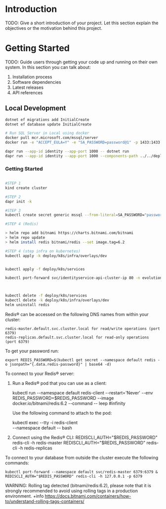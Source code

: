 # Introduction 
TODO: Give a short introduction of your project. Let this section explain the objectives or the motivation behind this project. 

# Getting Started
TODO: Guide users through getting your code up and running on their own system. In this section you can talk about:
1.	Installation process
2.	Software dependencies
3.	Latest releases
4.	API references


## Local Development

```sh
dotnet ef migrations add InitialCreate
dotnet ef database update InitialCreate

# Run SQL Server in Local using docker
docker pull mcr.microsoft.com/mssql/server
docker run -e "ACCEPT_EULA=Y" -e "SA_PASSWORD=password@1" -p 1433:1433 --name sql -d mcr.microsoft.com/mssql/server:2017-latest

dapr run --app-id identity --app-port 1000 -- dotnet run
dapr run --app-id identity --app-port 1000 --components-path ../../deploy/dapr/ -- dotnet run

```

### Getting Started
```sh

#STEP 1
kind create cluster

#STEP 2
dapr init -k

#STEP 3
kubectl create secret generic mssql --from-literal=SA_PASSWORD="password@1" -n evolution

#STEP 4 (Redis)

> helm repo add bitnami https://charts.bitnami.com/bitnami
> helm repo update
> helm install redis bitnami/redis --set image.tag=6.2

#STEP 4 (step infra on kubernetes)
kubectl apply -k deploy/k8s/infra/overlays/dev


kubectl apply -f deploy/k8s/services

kubectl port-forward svc/identityservice-api-cluster-ip 80 -n evolution



kubectl delete -f deploy/k8s/services
kubectl delete -k deploy/k8s/infra/overlays/dev
helm uninstall redis

```

Redis&reg; can be accessed on the following DNS names from within your cluster:

    redis-master.default.svc.cluster.local for read/write operations (port 6379)
    redis-replicas.default.svc.cluster.local for read-only operations (port 6379)



To get your password run:

    export REDIS_PASSWORD=$(kubectl get secret --namespace default redis -o jsonpath="{.data.redis-password}" | base64 -d)

To connect to your Redis&reg; server:

1. Run a Redis&reg; pod that you can use as a client:

   kubectl run --namespace default redis-client --restart='Never'  --env REDIS_PASSWORD=$REDIS_PASSWORD  --image docker.io/bitnami/redis:6.2 --command -- leep #infinity

   Use the following command to attach to the pod:

   kubectl exec --tty -i redis-client \
   --namespace default -- bash

2. Connect using the Redis&reg; CLI:
   REDISCLI_AUTH="$REDIS_PASSWORD" redis-cli -h redis-master
   REDISCLI_AUTH="$REDIS_PASSWORD" redis-cli -h redis-replicas

To connect to your database from outside the cluster execute the following commands:

    kubectl port-forward --namespace default svc/redis-master 6379:6379 &
    REDISCLI_AUTH="$REDIS_PASSWORD" redis-cli -h 127.0.0.1 -p 6379
WARNING: Rolling tag detected (bitnami/redis:6.2), please note that it is strongly recommended to avoid using rolling tags in a production environment.
+info https://docs.bitnami.com/containers/how-to/understand-rolling-tags-containers/



